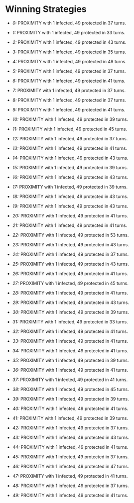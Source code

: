 # Winning Strategies

* _0:_ PROXIMITY with 1 infected, 49 protected in 37 turns.


* _1:_ PROXIMITY with 1 infected, 49 protected in 33 turns.


* _2:_ PROXIMITY with 1 infected, 49 protected in 43 turns.


* _3:_ PROXIMITY with 1 infected, 49 protected in 35 turns.


* _4:_ PROXIMITY with 1 infected, 49 protected in 49 turns.


* _5:_ PROXIMITY with 1 infected, 49 protected in 37 turns.


* _6:_ PROXIMITY with 1 infected, 49 protected in 41 turns.


* _7:_ PROXIMITY with 1 infected, 49 protected in 37 turns.


* _8:_ PROXIMITY with 1 infected, 49 protected in 37 turns.


* _9:_ PROXIMITY with 1 infected, 49 protected in 41 turns.


* _10:_ PROXIMITY with 1 infected, 49 protected in 39 turns.


* _11:_ PROXIMITY with 1 infected, 49 protected in 45 turns.


* _12:_ PROXIMITY with 1 infected, 49 protected in 37 turns.


* _13:_ PROXIMITY with 1 infected, 49 protected in 41 turns.


* _14:_ PROXIMITY with 1 infected, 49 protected in 43 turns.


* _15:_ PROXIMITY with 1 infected, 49 protected in 39 turns.


* _16:_ PROXIMITY with 1 infected, 49 protected in 43 turns.


* _17:_ PROXIMITY with 1 infected, 49 protected in 39 turns.


* _18:_ PROXIMITY with 1 infected, 49 protected in 43 turns.


* _19:_ PROXIMITY with 1 infected, 49 protected in 43 turns.


* _20:_ PROXIMITY with 1 infected, 49 protected in 41 turns.


* _21:_ PROXIMITY with 1 infected, 49 protected in 41 turns.


* _22:_ PROXIMITY with 1 infected, 49 protected in 53 turns.


* _23:_ PROXIMITY with 1 infected, 49 protected in 43 turns.


* _24:_ PROXIMITY with 1 infected, 49 protected in 37 turns.


* _25:_ PROXIMITY with 1 infected, 49 protected in 43 turns.


* _26:_ PROXIMITY with 1 infected, 49 protected in 41 turns.


* _27:_ PROXIMITY with 1 infected, 49 protected in 45 turns.


* _28:_ PROXIMITY with 1 infected, 49 protected in 41 turns.


* _29:_ PROXIMITY with 1 infected, 49 protected in 43 turns.


* _30:_ PROXIMITY with 1 infected, 49 protected in 39 turns.


* _31:_ PROXIMITY with 1 infected, 49 protected in 33 turns.


* _32:_ PROXIMITY with 1 infected, 49 protected in 41 turns.


* _33:_ PROXIMITY with 1 infected, 49 protected in 41 turns.


* _34:_ PROXIMITY with 1 infected, 49 protected in 41 turns.


* _35:_ PROXIMITY with 1 infected, 49 protected in 39 turns.


* _36:_ PROXIMITY with 1 infected, 49 protected in 41 turns.


* _37:_ PROXIMITY with 1 infected, 49 protected in 41 turns.


* _38:_ PROXIMITY with 1 infected, 49 protected in 45 turns.


* _39:_ PROXIMITY with 1 infected, 49 protected in 39 turns.


* _40:_ PROXIMITY with 1 infected, 49 protected in 41 turns.


* _41:_ PROXIMITY with 1 infected, 49 protected in 39 turns.


* _42:_ PROXIMITY with 1 infected, 49 protected in 37 turns.


* _43:_ PROXIMITY with 1 infected, 49 protected in 43 turns.


* _44:_ PROXIMITY with 1 infected, 49 protected in 41 turns.


* _45:_ PROXIMITY with 1 infected, 49 protected in 37 turns.


* _46:_ PROXIMITY with 1 infected, 49 protected in 47 turns.


* _47:_ PROXIMITY with 1 infected, 49 protected in 41 turns.


* _48:_ PROXIMITY with 1 infected, 49 protected in 37 turns.


* _49:_ PROXIMITY with 1 infected, 49 protected in 41 turns.


